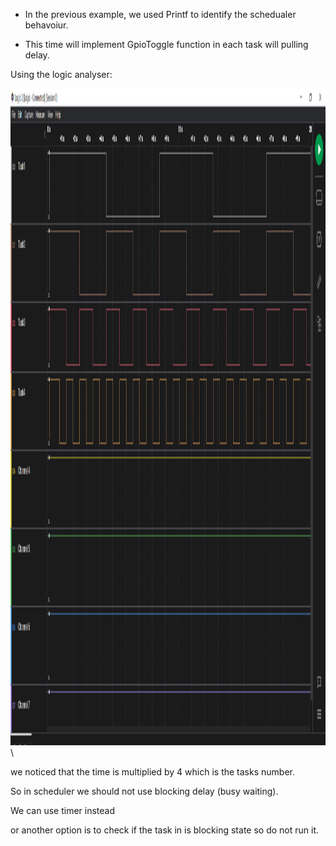 - In the previous example, we used Printf to identify the schedualer behavoiur.

- This time will implement GpioToggle function in each task will pulling delay.

Using the logic analyser:

<img src="Logic 2 [Logic - Connected] [Session 0] 5_3_2024 6_15_21 PM.png" alt="debug configurations" width="1920" height="1051">\


we noticed that the time is multiplied by 4 which is the tasks number.

So in scheduler we should not use blocking delay (busy waiting). 

We can use timer instead

or another option is to check if the task in is blocking state so do not run it.